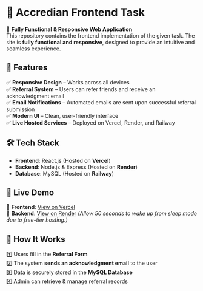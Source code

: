 # 🎯 Accredian Frontend Task  

🚀 **Fully Functional & Responsive Web Application**  
This repository contains the frontend implementation of the given task. The site is **fully functional and responsive**, designed to provide an intuitive and seamless experience.  

## 🌟 Features  
✅ **Responsive Design** – Works across all devices  
✅ **Referral System** – Users can refer friends and receive an acknowledgment email  
✅ **Email Notifications** – Automated emails are sent upon successful referral submission  
✅ **Modern UI** – Clean, user-friendly interface  
✅ **Live Hosted Services** – Deployed on Vercel, Render, and Railway  

## 🛠️ Tech Stack  
- **Frontend**: React.js (Hosted on **Vercel**)  
- **Backend**: Node.js & Express (Hosted on **Render**)  
- **Database**: MySQL (Hosted on **Railway**)  

## 📌 Live Demo  
🔗 **Frontend**: [View on Vercel](https://accredian-frontend-task-seven-omega.vercel.app/)  
🔗 **Backend**: [View on Render](https://accredian-backend-task-6gfq.onrender.com) *(Allow 50 seconds to wake up from sleep mode due to free-tier hosting.)*  

## 📩 How It Works  
1️⃣ Users fill in the **Referral Form**  
2️⃣ The system **sends an acknowledgment email** to the user  
3️⃣ Data is securely stored in the **MySQL Database**  
4️⃣ Admin can retrieve & manage referral records  
